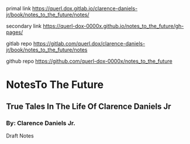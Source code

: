primal link
https://querl.dox.gitlab.io/clarence-daniels-jr/book/notes_to_the_future/notes/

secondary link
https://querl-dox-0000x.github.io/notes_to_the_future/gh-pages/

gitlab repo
https://gitlab.com/querl.dox/clarence-daniels-jr/book/notes_to_the_future/notes

github repo
https://github.com/querl-dox-0000x/notes_to_the_future

# NotesTo The Future
## True Tales In The Life Of Clarence Daniels Jr
### By: Clarence Daniels Jr.

Draft Notes
